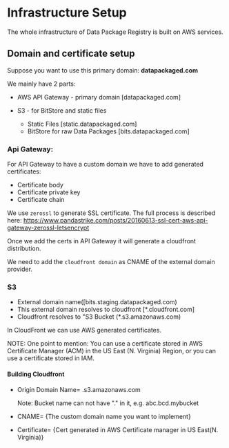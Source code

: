# Infrastructure Setup

The whole infrastructure of Data Package Registry is built on AWS services.

## Domain and certificate setup

Suppose you want to use this primary domain: **datapackaged.com**

We mainly have 2 parts:

- AWS API Gateway - primary domain [datapackaged.com]
- S3 - for BitStore and static files

    - Static Files [static.datapackaged.com]
    - BitStore for raw Data Packages [bits.datapackaged.com]

### Api Gateway:

For API Gateway to have a custom domain we have to add generated certificates:

- Certificate body
- Certificate private key
- Certificate chain

We use ``zerossl`` to generate SSL certificate.
The full process is described here:
<https://www.pandastrike.com/posts/20160613-ssl-cert-aws-api-gateway-zerossl-letsencrypt>

Once we add the certs in API Gateway it will generate a cloudfront distribution.

We need to add the ```cloudfront domain``` as CNAME of the external domain provider.

### S3

- External domain name([bits.staging.datapackaged.com)
- This external domain resolves to cloudfront [*.cloudfront.com]
- Cloudfront resolves to "S3 Bucket (*.s3.amazonaws.com)

In CloudFront we can use AWS generated certificates.

NOTE: One point to mention: You can use a certificate stored in AWS Certificate Manager (ACM) in the US East
(N. Virginia) Region, or you can use a certificate stored in IAM.

#### Building Cloudfront

- Origin Domain Name= <bucketname>.s3.amazonaws.com

  Note: Bucket name can not have "." in it, e.g. abc.bcd.mybucket

- CNAME= {The custom domain name you want to implement}
- Certificate= {Cert generated in AWS Certificate manager in US East(N. Virginia)}
